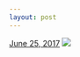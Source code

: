 ```yaml
---
layout: post
---
```


<p>
  <time><a href="/641">June 25, 2017</a></time>
  <a href="/641"><img src="{{ site.assets_url }}/641-480.jpg" srcset="{{ site.assets_url }}/641-240.jpg 240w, {{ site.assets_url }}/641-480.jpg 480w, {{ site.assets_url }}/641-720.jpg 720w, {{ site.assets_url }}/641-960.jpg 960w" sizes="(min-width: 700px) 50vw, calc(100vw - 2rem)" /></a>
</p>
